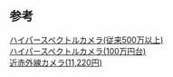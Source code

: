 
## 参考
[ハイパースペクトルカメラ(従来500万以上)](http://sensait.jp/17217/)　　  
[ハイパースペクトルカメラ(100万円台)](https://monoist.itmedia.co.jp/mn/articles/1912/09/news047_2.html)  
[近赤外線カメラ(11,220円)](http://www.nngists.jp/service/mapir.html)  
